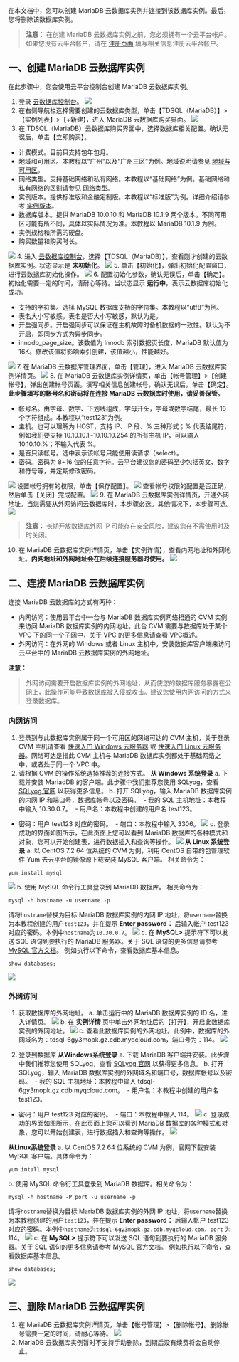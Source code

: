 在本文档中，您可以创建 MariaDB 云数据库实例并连接到该数据库实例。最后，您将删除该数据库实例。

> **注意：**
> 在创建 MariaDB 云数据库实例之前，您必须拥有一个云平台帐户。如果您没有云平台帐户，请在 [注册页面](http://tcecqpoc.fsphere.cn/register) 填写相关信息注册云平台帐户。

## 一、创建 MariaDB 云数据库实例
在此步骤中，您会使用云平台控制台创建 MariaDB 云数据库实例。
1. 登录 [云数据库控制台](http://console.tcecqpoc.fsphere.cn/cdb)。
![](http://imgcache.tcecqpoc.fsphere.cn/image/mc.qcloudimg.com/static/img/7f454c8f988ec22c4045b33c47571024/image.png)
2. 在右侧导航栏选择需要创建的云数据库类型，单击【TDSQL（MariaDB）】>【实例列表】>【+新建】，进入 MariaDB 云数据库购买界面。
![](http://imgcache.tcecqpoc.fsphere.cn/image/mc.qcloudimg.com/static/img/ffda5d7af5a406bd600b7732dd194928/image.png)
3. 在 TDSQL（MariaDB）云数据库购买界面中，选择数据库相关配置。确认无误后，单击【立即购买】。
 - 计费模式。目前只支持包年包月。
 - 地域和可用区。本教程以“广州”以及“广州三区”为例。地域说明请参见 [地域与可用区](/doc/product/236/8458)。
 - 网络类型。支持基础网络和私有网络。本教程以“基础网络”为例。基础网络和私有网络的区别请参见 [网络类型](/doc/product/213/5227)。
 - 实例版本。提供标准版和金融定制版。本教程以“标准版”为例。详细介绍请参考 [实例版本](/doc/product/237/6918)。
 - 数据库版本。提供 MariaDB 10.0.10 和 MariaDB 10.1.9 两个版本。不同可用区可能有所不同，具体以实际情况为准。本教程以 MariaDB 10.1.9 为例。
 - 实例规格和所需的硬盘。
 - 购买数量和购买时长。

 ![](http://imgcache.tcecqpoc.fsphere.cn/image/mc.qcloudimg.com/static/img/90a3065265c7be9af4151c97c9ee4658/image.png)
4. 进入 [云数据库控制台](http://console.tcecqpoc.fsphere.cn/cdb)，选择【TDSQL（MariaDB）】，查看刚才创建的云数据库实例。状态显示是 **未初始化**。
![](http://imgcache.tcecqpoc.fsphere.cn/image/mc.qcloudimg.com/static/img/a5f1f71b222633d6290287c0ab5b62b9/image.png)
5. 单击【初始化】，弹出初始化配置窗口，进行云数据库初始化操作。
![](http://imgcache.tcecqpoc.fsphere.cn/image/mc.qcloudimg.com/static/img/3d916c037e6cd988dac8f69416c8c15d/image.png)
6. 配置初始化参数，确认无误后，单击【确定】。初始化需要一定的时间，请耐心等待。当状态显示 **运行中**，表示云数据库初始化成功。
 - 支持的字符集。选择 MySQL 数据库支持的字符集。本教程以“utf8”为例。
 - 表名大小写敏感。表名是否大小写敏感，默认为是。
 - 开启强同步。开启强同步可以保证在主机故障时备机数据的一致性。默认为不开启，即同步方式为异步同步。
 - innodb_page_size。该数值为 Innodb 索引数据页长度，MariaDB 默认值为 16K。修改该值将影响索引创建，该值越小，性能越好。

 ![](http://imgcache.tcecqpoc.fsphere.cn/image/mc.qcloudimg.com/static/img/0bf59af9ccab51409e076915e8da6548/image.png)
7. 在 MariaDB 云数据库管理界面，单击【管理】，进入  MariaDB 云数据库实例详情页。
![](http://imgcache.tcecqpoc.fsphere.cn/image/mc.qcloudimg.com/static/img/f78e56bf13c5238c3bb793c3fd0367fa/image.png)
8. 在 MariaDB 云数据库实例详情页，单击【帐号管理】>【创建帐号】，弹出创建帐号页面。填写相关信息创建帐号，确认无误后，单击【确定】。**此步骤填写的帐号名和密码将在连接 MariaDB 云数据库时使用，请妥善保管。**
 - 帐号名。由字母、数字、下划线组成，字母开头，字母或数字结尾，最长 16 个字符组成。本教程以“test123”为例。
 - 主机。也可以理解为 HOST，支持 IP、IP 段、% 三种形式；% 代表结尾符，例如我们要支持 10.10.10.1~10.10.10.254 的所有主机 IP，可以输入 10.10.10.%；不输入代表 %。
 - 是否只读帐号。选中表示该帐号只能使用读请求（select）。
 - 密码。密码为 8~16 位的任意字符。云平台建议您的密码至少包括英文、数字和符号等，并定期修改密码。

 ![](http://imgcache.tcecqpoc.fsphere.cn/image/mc.qcloudimg.com/static/img/b5673f5c88f57d4a389fc4e673416659/image.png)
设置帐号拥有的权限，单击【保存配置】。
![](http://imgcache.tcecqpoc.fsphere.cn/image/mc.qcloudimg.com/static/img/38297ac6bb2bde4a085cddd53ba8dcd7/image.png)
查看帐号权限的配置是否正确，然后单击【关闭】完成配置。
![](http://imgcache.tcecqpoc.fsphere.cn/image/mc.qcloudimg.com/static/img/385bfb7ab899da5266a56242601a4c62/image.png)
9. 在 MariaDB 云数据库实例详情页，开通外网地址。当您需要从外网访问云数据库时，本步骤必选。其他情况下，本步骤可选。
![](http://imgcache.tcecqpoc.fsphere.cn/image/mc.qcloudimg.com/static/img/ed14405f61e54fe5225ae6ccfd3936f9/image.png)
> **注意：**
> 长期开放数据库外网 IP 可能存在安全风险，建议您在不需使用时及时关闭。
10. 在 MariaDB 云数据库实例详情页，单击【实例详情】，查看内网地址和外网地址。**内网地址和外网地址会在后续连接服务器时使用。**
![](http://imgcache.tcecqpoc.fsphere.cn/image/mc.qcloudimg.com/static/img/e6f96fedd4b9a01749258feadc25fec2/image.png)

## 二、连接 MariaDB 云数据库实例
连接 MariaDB 云数据库的方式有两种：
- 内网访问：使用云平台中一台与 MariaDB 数据库实例网络相通的 CVM 实例来访问 MariaDB 数据库实例的内网地址。此台 CVM 需要与数据库处于某个 VPC 下的同一个子网中，关于 VPC 的更多信息请查看 [VPC概述](/doc/product/215/535)。
- 外网访问：在外网的 Windows 或者 Linux 主机中，安装数据库客户端来访问云平台中的 MariaDB 云数据库实例的外网地址。

**注意：**
> 外网访问需要开启数据库实例的外网地址，从而使您的数据库服务暴露在公网上，此操作可能导致数据库被入侵或攻击。建议您使用内网访问的方式来登录数据库。

### 内网访问

1. 登录到与此数据库实例属于同一个可用区的网络可达的 CVM 主机，关于登录 CVM 主机请查看 [快速入门 Windows 云服务器](/document/product/213/2764) 或 [快速入门 Linux 云服务器](/document/product/213/2936)。网络可达是指此 CVM 主机与 MariaDB 数据库实例都处于基础网络之中，或者处于同一个 VPC 中。
2. 请根据 CVM 的操作系统选择推荐的连接方式。
**从 Windows 系统登录**
a. 下载并安装 MariadDB 的客户端。此步骤中我们推荐您使用 SQLyog，查看 [SQLyog 官网](http://www.webyog.com/) 以获得更多信息。
b. 打开 SQLyog，输入 MariaDB 数据库实例的内网 IP 和端口号，数据库帐号以及密码。
  - 我的 SQL 主机地址：本教程中输入 10.30.0.7。
  - 用户名：本教程中创建的用户名 test123。
  - 密码：用户 test123 对应的密码。
  - 端口：本教程中输入 3306。
![](http://imgcache.tcecqpoc.fsphere.cn/image/mc.qcloudimg.com/static/img/d4b72b365c7e31ac824851602ca5a29a/image.png)
c. 登录成功的界面如图所示，在此页面上您可以看到 MariaDB 数据库的各种模式和对象，您可以开始创建表，进行数据插入和查询等操作。
![](http://imgcache.tcecqpoc.fsphere.cn/image/mc.qcloudimg.com/static/img/7646040af53a923f47c4973a4aac7680/image.png)
**从 Linux 系统登录**
a. 以 CentOS 7.2 64 位系统的 CVM 为例，利用 CentOS 自带的包管理软件 Yum 去云平台的镜像源下载安装 MySQL 客户端。
相关命令为：
```
yum install mysql
```
![](http://imgcache.tcecqpoc.fsphere.cn/image/mc.qcloudimg.com/static/img/eee76fa95379b8a25fc076b66b4ca28c/image.png)
b. 使用 MySQL 命令行工具登录到 MariaDB 数据库。
相关命令为：
```
mysql -h hostname -u username -p
```
请将`hostname`替换为目标 MariaDB 数据库实例的内网 IP 地址，将`username`替换为本教程创建的用户`test123`，并在提示 **Enter password：** 后输入帐户 test123 对应的密码。本例中`hostname`为`10.30.0.7`。
![](http://imgcache.tcecqpoc.fsphere.cn/image/mc.qcloudimg.com/static/img/f8dccff34309cfd332f600f1ceb35ff1/image.png)
c. 在 **MySQL>** 提示符下可以发送 SQL 语句到要执行的 MariaDB 服务器。关于 SQL 语句的更多信息请参考 [MySQL 官方文档](http://dev.mysql.com/doc/refman/5.7/en/mysql-commands.html)。
例如执行以下命令，查看数据库基本信息。
```
show databases;
```
![](https:http://imgcache.tcecqpoc.fsphere.cn/image/mc.qcloudimg.com/static/img/76b4346a84f7388ae263dc6c09220fc0/image.png)

### 外网访问

1. 获取数据库的外网地址。
a. 单击运行中的 MariaDB 数据库实例的 ID 名，进入详情页。
![](http://imgcache.tcecqpoc.fsphere.cn/image/mc.qcloudimg.com/static/img/08e24afbf51b941df4b8c4a893857b31/image.png)
b. 在 **实例详情** 页中单击外网地址后的【打开】，开启此数据库实例的外网地址。
![](http://imgcache.tcecqpoc.fsphere.cn/image/mc.qcloudimg.com/static/img/e4793d117939c3f56c5f3d63b0491fe9/image.png)
c. 查看此数据库实例的外网地址。此例中，数据库的外网域名为：tdsql-6gy3mopk.gz.cdb.myqcloud.com，端口号为：114。
![](http://imgcache.tcecqpoc.fsphere.cn/image/mc.qcloudimg.com/static/img/e364724c2944099a9cd9c8c8c79fd96f/image.png)

2. 登录到数据库
**从Windows系统登录**
a. 下载 MariaDB 客户端并安装。此步骤中我们推荐您使用 SQLyog，查看 [SQLyog 官网](http://www.webyog.com/) 以获得更多信息。
b. 打开 SQLyog，输入 MariaDB 数据库实例的外网域名和端口号，数据库帐号以及密码。
  - 我的 SQL 主机地址：本教程中输入 tdsql-6gy3mopk.gz.cdb.myqcloud.com。
  - 用户名：本教程中创建的用户名 test123。
  - 密码：用户 test123 对应的密码。
  - 端口：本教程中输入 114。
![](http://imgcache.tcecqpoc.fsphere.cn/image/mc.qcloudimg.com/static/img/1924e51d3519bab0ab9705217466fec2/image.png)
c. 登录成功的界面如图所示，在此页面上您可以看到 MariaDB 数据库的各种模式和对象，您可以开始创建表，进行数据插入和查询等操作。
![](http://imgcache.tcecqpoc.fsphere.cn/image/mc.qcloudimg.com/static/img/d050b1917e7ccfea62a9ec7c8992c313/image.png)

 **从Linux系统登录**
a. 以 CentOS 7.2 64 位系统的 CVM 为例，官网下载安装 MySQL 客户端。具体命令为：
```
yum intall mysql
```
b. 使用 MySQL 命令行工具登录到 MariaDB 数据库。相关命令为：
```
mysql -h hostname -P port -u username -p
```
请将`hostname`替换为目标 MariaDB 数据库实例的外网 IP 地址，将`username`替换为本教程创建的用户`test123`，并在提示 **Enter password：** 后输入帐户 test123 对应的密码。本例中`hostname`为`tdsql-6gy3mopk.gz.cdb.myqcloud.com`，`port` 为 114。
![](http://imgcache.tcecqpoc.fsphere.cn/image/mc.qcloudimg.com/static/img/230ca6d65526050e062c3f59186d4e6c/image.png)
c. 在 **MySQL>** 提示符下可以发送 SQL 语句到要执行的 MariaDB 服务器。关于 SQL 语句的更多信息请参考 [MySQL 官方文档](http://dev.mysql.com/doc/refman/5.7/en/mysql-commands.html)。
例如执行以下命令，查看数据库基本信息。
```
show databases;
```
![](https:http://imgcache.tcecqpoc.fsphere.cn/image/mc.qcloudimg.com/static/img/76b4346a84f7388ae263dc6c09220fc0/image.png)

## 三、删除 MariaDB 云数据库实例
1. 在 MariaDB 云数据库实例详情页，单击【帐号管理】>【删除帐号】。删除帐号需要一定的时间，请耐心等待。
![](http://imgcache.tcecqpoc.fsphere.cn/image/mc.qcloudimg.com/static/img/43cd5692d7a07ad2e5c6bf26cf134090/image.png)
2. MariaDB 云数据库实例暂时不支持手动删除，到期后没有续费将会自动停止。
